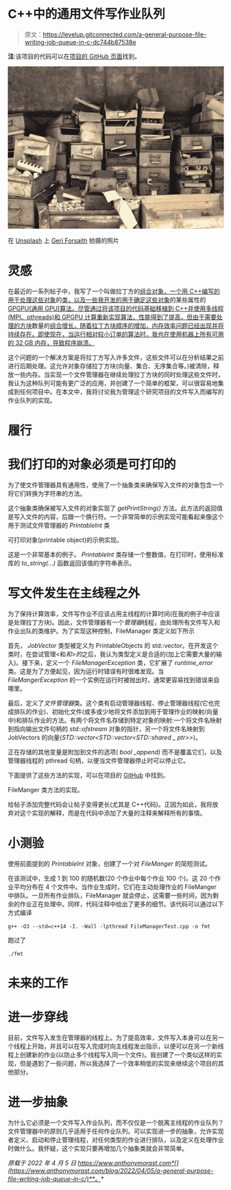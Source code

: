 # C++中的通用文件写作业队列

> 原文：<https://levelup.gitconnected.com/a-general-purpose-file-writing-job-queue-in-c-dc744b87538e>

**注**:该项目的代码可以在[项目的 GitHub 页面](https://github.com/anthonymorast/mols-research/tree/square_hash_dev/src/FileManager)找到。

![](img/d4890788608473e6f110be2ef5b1954f.png)

在 [Unsplash](https://unsplash.com?utm_source=medium&utm_medium=referral) 上 [Geri Forsaith](https://unsplash.com/@geriforsaith?utm_source=medium&utm_medium=referral) 拍摄的照片

# 灵感

在最近的一系列帖子中，我写了一个叫做拉丁方的[组合对象，一个用 C++编写的用于处理这些对象](https://medium.com/star-gazers/a-primer-on-latin-squares-with-some-research-objectives-5f3ecb560544)的[类，以及一些我开发的用于确定这些对象](https://www.anthonymorast.com/blog/2019/11/25/a-c-latin-square-class/)的某些属性的 [GPGPU(通用 GPU)算法。尽管通过将该项目的代码基础移植到 C++并使用多线程(MPI、pthreads)和 GPGPU 计算重新实现算法，性能得到了提高，但由于需要处理的方块](https://www.anthonymorast.com/blog/2020/01/13/using-gpgpu-computing-to-generate-normalized-latin-squares/)数量的[组合增长，随着拉丁方块顺序的增加，内存效率问题已经出现并将持续存在。即使现在，当运行相对较小订单的算法时，我也在使用机器上所有可用的 32 GB 内存，导致程序崩溃。](https://en.wikipedia.org/wiki/Latin_square#Number)

这个问题的一个解决方案是将拉丁方写入许多文件，这些文件可以在分析结果之前进行后期处理。这允许对象存储拉丁方块(向量、集合、无序集合等。)被清除，释放一些内存。当实现一个文件管理器在继续处理拉丁方块的同时处理这些文件时，我认为这种队列可能有更广泛的应用，并创建了一个简单的框架，可以很容易地集成到任何项目中。在本文中，我将讨论我为管理这个研究项目的文件写入而编写的作业队列的实现。

# 履行

# 我们打印的对象必须是可打印的

为了使文件管理器具有通用性，使用了一个抽象类来确保写入文件的对象包含一个将它们转换为字符串的方法。

这个抽象类确保被写入文件的对象实现了 *getPrintString()* 方法。此方法的返回值是写入文件的内容，后跟一个换行符。一个非常简单的示例实现可能看起来像这个用于测试文件管理器的 *PrintableInt* 类

可打印对象(printable object)的示例实现。

这是一个非常基本的例子。 *PrintableInt* 类存储一个整数值，在打印时，使用标准库的 *to_string(…)* 函数返回该值的字符串表示。

# 写文件发生在主线程之外

为了保持计算效率，文件写作业不应该占用主线程的计算时间(在我的例子中应该是处理拉丁方块)。因此，文件管理器有一个*管理器*线程，由处理所有文件写入和作业出队的类维护。为了实现这种控制，FileManager 类定义如下所示

首先， *JobVector* 类型被定义为 PrintableObjects 的 std::vector。在开发这个类时，在尝试管理<和*和>的*之后，我认为类型定义是合适的(加上它需要大量的输入)。接下来，定义一个 *FileManagerException* 类，它扩展了 *runtime_error* 类。这是为了方便起见，因为运行时错误有时很难发现。当 *FileMangerException* 的一个实例在运行时被抛出时，通常更容易找到错误来自哪里。

最后，定义了*文件管理器*类。这个类有启动管理器线程、停止管理器线程(它也完成排队的作业)、初始化文件(或多或少地将文件添加到用于管理作业的映射/向量中)和排队作业的方法。有两个将文件名存储到特定对象的映射:一个将文件名映射到指向输出文件句柄的 *std::ofstream* 对象的指针，另一个将文件名映射到 JobVectors 的向量(*STD::vector<STD::vector<STD::shared _ ptr<printable object>>>*)。

正在存储的其他变量是附加到文件的选项( *bool _append)* 而不是覆盖它们，以及管理器线程的 pthread 句柄，以便当文件管理器停止时可以停止它。

下面提供了这些方法的实现，可以在项目的 [GitHub](https://github.com/anthonymorast/mols-research/tree/square_hash_dev/src/FileManager) 中找到。

FileManger 类方法的实现。

给帖子添加完整代码会让帖子变得更长(尤其是 C++代码)。正因为如此，我将放弃对这个实现的解释，而是在代码中添加了大量的注释来解释所有的事情。

# 小测验

使用前面提到的 *PrintableInt* 对象，创建了一个对 *FileManger* 的简短测试。

在该测试中，生成 1 到 100 的随机数(20 个作业中每个作业 100 个)。这 20 个作业平均分布在 4 个文件中。当作业生成时，它们在主动处理作业的 FileManger 中排队。一旦所有作业排队，FileManager 就会停止，这需要一些时间，因为剩余的作业正在处理中。同样，代码注释中给出了更多的细节。该代码可以通过以下方式编译

```
g++ -O3 --std=c++14 -I. -Wall -lpthread FileManagerTest.cpp -o fmt
```

跑过了

```
./fmt
```

# 未来的工作

# 进一步穿线

目前，文件写入发生在管理器的线程上。为了提高效率，文件写入本身可以在另一个线程上开始，并且可以在写入完成时向主线程发出指示，以便可以在另一个新线程上创建新的作业(以防止多个线程写入同一个文件)。我创建了一个类似这样的实现，但是遇到了一些问题，所以我选择了一个效率稍低的实现来继续这个项目的其他部分。

# 进一步抽象

为什么它必须是一个文件写入作业队列，而不仅仅是一个脱离主线程的作业队列？文件管理器中的原则几乎适用于任何作业队列。可以实现进一步的抽象，允许实现者定义、启动和停止管理线程，对任何类型的作业进行排队，以及定义在处理作业时做什么。我怀疑，这个实现只要再增加几个抽象类就会非常简单。

*原载于 2022 年 4 月 5 日 https://www.anthonymorast.com*[](https://www.anthonymorast.com/blog/2022/04/05/a-general-purpose-file-writing-job-queue-in-c/)**。**